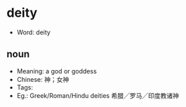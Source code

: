 # deity

- Word: deity

## noun

- Meaning: a god or goddess
- Chinese: 神；女神
- Tags: 
- Eg.: Greek/Roman/Hindu deities 希腊╱罗马╱印度教诸神

